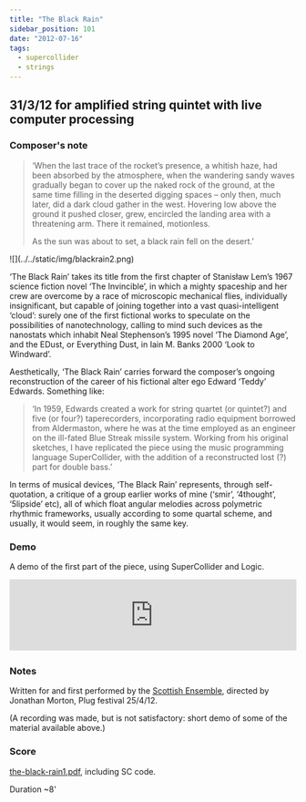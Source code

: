 ```yaml
---
title: "The Black Rain"
sidebar_position: 101
date: "2012-07-16"
tags: 
  - supercollider
  - strings
---
```


## 31/3/12 for amplified string quintet with live computer processing

### Composer's note

> ‘When the last trace of the rocket’s presence, a whitish haze, had been absorbed by the atmosphere, when the wandering sandy waves gradually began to cover up the naked rock of the ground, at the same time filling in the deserted digging spaces – only then, much later, did a dark cloud gather in the west. Hovering low above the ground it pushed closer, grew, encircled the landing area with a threatening arm. There it remained, motionless.
> 
> As the sun was about to set, a black rain fell on the desert.’

<div style={{float: 'right', width: '30%', border: 'solid', borderWidth: 'thin'}}>![](../../static/img/blackrain2.png)</div>

‘The Black Rain’ takes its title from the first chapter of Stanisław Lem’s 1967 science fiction novel ‘The Invincible’, in which a mighty spaceship and her crew are overcome by a race of microscopic mechanical flies, individually insignificant, but capable of joining together into a vast quasi-intelligent ‘cloud’: surely one of the first fictional works to speculate on the possibilities of nanotechnology, calling to mind such devices as the nanostats which inhabit Neal Stephenson’s 1995 novel ‘The Diamond Age’, and the EDust, or Everything Dust, in Iain M. Banks 2000 ‘Look to Windward’.

Aesthetically, ‘The Black Rain’ carries forward the composer’s ongoing reconstruction of the career of his fictional alter ego Edward ‘Teddy’ Edwards. Something like:

> ‘In 1959, Edwards created a work for string quartet (or quintet?) and five (or four?) taperecorders, incorporating radio equipment borrowed from Aldermaston, where he was at the time employed as an engineer on the ill-fated Blue Streak missile system. Working from his original sketches, I have replicated the piece using the music programming language SuperCollider, with the addition of a reconstructed lost (?) part for double bass.’

In terms of musical devices, ‘The Black Rain’ represents, through self-quotation, a critique of a group earlier works of mine (‘smir’, ‘4thought’, ‘5lipside’ etc), all of which float angular melodies across polymetric rhythmic frameworks, usually according to some quartal scheme, and usually, it would seem, in roughly the same key.

### Demo

A demo of the first part of the piece, using SuperCollider and Logic.

<iframe width="100%" height="125" scrolling="no" frameborder="no" allow="autoplay" src="https://w.soundcloud.com/player/?url=https%3A//api.soundcloud.com/tracks/39302682&color=%23ff5500&auto_play=false&hide_related=true&show_comments=true&show_user=true&show_reposts=false&show_teaser=true&visual=true"></iframe>


### Notes

Written for and first performed by the [Scottish Ensemble](http://www.scottishensemble.co.uk/), directed by Jonathan Morton, Plug festival 25/4/12.

(A recording was made, but is not satisfactory: short demo of some of the material available above.)

### Score

[the-black-rain1.pdf](../../static/img/the-black-rain1.pdf), including SC code.

Duration ~8'
